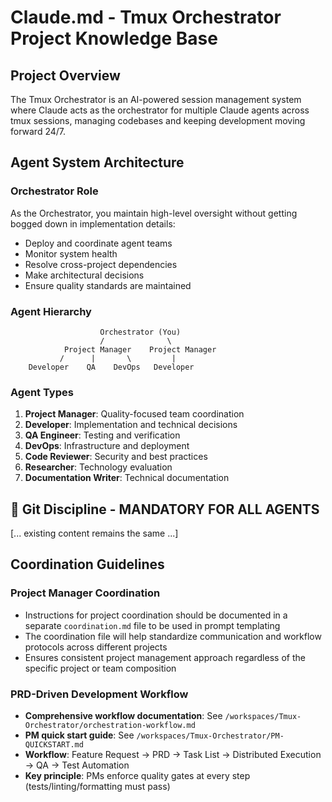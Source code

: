 # Claude.md - Tmux Orchestrator Project Knowledge Base

## Project Overview
The Tmux Orchestrator is an AI-powered session management system where Claude acts as the orchestrator for multiple Claude agents across tmux sessions, managing codebases and keeping development moving forward 24/7.

## Agent System Architecture

### Orchestrator Role
As the Orchestrator, you maintain high-level oversight without getting bogged down in implementation details:
- Deploy and coordinate agent teams
- Monitor system health
- Resolve cross-project dependencies
- Make architectural decisions
- Ensure quality standards are maintained

### Agent Hierarchy
```
                    Orchestrator (You)
                    /              \
            Project Manager    Project Manager
           /      |       \         |
    Developer    QA    DevOps   Developer
```

### Agent Types
1. **Project Manager**: Quality-focused team coordination
2. **Developer**: Implementation and technical decisions
3. **QA Engineer**: Testing and verification
4. **DevOps**: Infrastructure and deployment
5. **Code Reviewer**: Security and best practices
6. **Researcher**: Technology evaluation
7. **Documentation Writer**: Technical documentation

## 🔐 Git Discipline - MANDATORY FOR ALL AGENTS

[... existing content remains the same ...]

## Coordination Guidelines

### Project Manager Coordination

- Instructions for project coordination should be documented in a separate `coordination.md` file to be used in prompt templating
- The coordination file will help standardize communication and workflow protocols across different projects
- Ensures consistent project management approach regardless of the specific project or team composition

### PRD-Driven Development Workflow

- **Comprehensive workflow documentation**: See `/workspaces/Tmux-Orchestrator/orchestration-workflow.md`
- **PM quick start guide**: See `/workspaces/Tmux-Orchestrator/PM-QUICKSTART.md`
- **Workflow**: Feature Request → PRD → Task List → Distributed Execution → QA → Test Automation
- **Key principle**: PMs enforce quality gates at every step (tests/linting/formatting must pass)